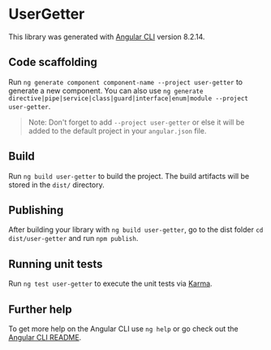 # UserGetter

This library was generated with [Angular CLI](https://github.com/angular/angular-cli) version 8.2.14.

## Code scaffolding

Run `ng generate component component-name --project user-getter` to generate a new component. You can also use `ng generate directive|pipe|service|class|guard|interface|enum|module --project user-getter`.
> Note: Don't forget to add `--project user-getter` or else it will be added to the default project in your `angular.json` file. 

## Build

Run `ng build user-getter` to build the project. The build artifacts will be stored in the `dist/` directory.

## Publishing

After building your library with `ng build user-getter`, go to the dist folder `cd dist/user-getter` and run `npm publish`.

## Running unit tests

Run `ng test user-getter` to execute the unit tests via [Karma](https://karma-runner.github.io).

## Further help

To get more help on the Angular CLI use `ng help` or go check out the [Angular CLI README](https://github.com/angular/angular-cli/blob/master/README.md).
